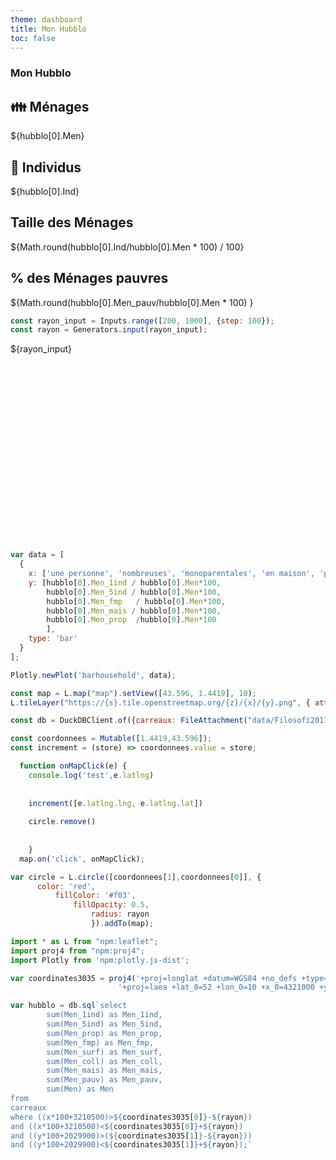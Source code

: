 ```yaml
---
theme: dashboard
title: Mon Hubblo
toc: false
---
```


### Mon Hubblo


<div class="grid grid-cols-4">
  <div class="card">
    <h2>👪 Ménages</h2>
    <span class="big">${hubblo[0].Men}</span>
  </div>
  <div class="card">
    <h2>🧑 Individus</h2>
    <span class="big">${hubblo[0].Ind}</span>
  </div>
  <div class="card">
    <h2>Taille des Ménages</h2>
    <span class="big">${Math.round(hubblo[0].Ind/hubblo[0].Men * 100) / 100}</span>
  </div>
  <div class="card">
    <h2>% des Ménages pauvres</h2>
    <span class="big">${Math.round(hubblo[0].Men_pauv/hubblo[0].Men * 100) }</span>
  </div>
</div>


```js
const rayon_input = Inputs.range([200, 1000], {step: 100});
const rayon = Generators.input(rayon_input); 
```

<div class="grid grid-cols-2">
  <div class="card" >
  <div>${rayon_input} </div>
  <div id="map" style="height: 300px"></div>
  </div> 
  <div class="card" id='barhousehold'>
    
  </div>
</div>



```js
var data = [
  {
    x: ['une personne', 'nombreuses', 'monoparentales', 'en maison', 'propriétaires'],
    y: [hubblo[0].Men_1ind / hubblo[0].Men*100, 
        hubblo[0].Men_5ind / hubblo[0].Men*100,
        hubblo[0].Men_fmp	/ hubblo[0].Men*100,
        hubblo[0].Men_mais / hubblo[0].Men*100,
        hubblo[0].Men_prop	/hubblo[0].Men*100
        ],
    type: 'bar'
  }
];

Plotly.newPlot('barhousehold', data);
```


```js
const map = L.map("map").setView([43.596, 1.4419], 10);
L.tileLayer("https://{s}.tile.openstreetmap.org/{z}/{x}/{y}.png", { attribution: '© OpenStreetMap' }).addTo(map);
```

```js
const db = DuckDBClient.of({carreaux: FileAttachment("data/Filosofi2017_carreaux_200m_met_Men.parquet")});
```

```js
const coordonnees = Mutable([1.4419,43.596]);
const increment = (store) => coordonnees.value = store;
```


```js
  function onMapClick(e) {
    console.log('test',e.latlng)    
    
    
    increment([e.latlng.lng, e.latlng.lat])
    
    circle.remove()
    
    
    }
  map.on('click', onMapClick);
```

```js
var circle = L.circle([coordonnees[1],coordonnees[0]], {
      color: 'red',
          fillColor: '#f03',
              fillOpacity: 0.5,
                  radius: rayon
                  }).addTo(map);
```


```js
import * as L from "npm:leaflet";
import proj4 from "npm:proj4";
import Plotly from 'npm:plotly.js-dist';
```


```js
var coordinates3035 = proj4('+proj=longlat +datum=WGS84 +no_defs +type=crs',
                        '+proj=laea +lat_0=52 +lon_0=10 +x_0=4321000 +y_0=3210000 +ellps=GRS80 +towgs84=0,0,0,0,0,0,0 +units=m +no_defs +type=crs',coordonnees);
```

```js
var hubblo = db.sql`select 
        sum(Men_1ind) as Men_1ind, 
        sum(Men_5ind) as Men_5ind, 
        sum(Men_prop) as Men_prop, 
        sum(Men_fmp) as Men_fmp,
        sum(Men_surf) as Men_surf, 
        sum(Men_coll) as Men_coll, 
        sum(Men_mais) as Men_mais, 
        sum(Men_pauv) as Men_pauv,
        sum(Men) as Men 
from 
carreaux
where ((x*100+3210500)>${coordinates3035[0]}-${rayon})
and ((x*100+3210500)<${coordinates3035[0]}+${rayon})
and ((y*100+2029900)>(${coordinates3035[1]}-${rayon})) 
and ((y*100+2029900)<${coordinates3035[1]}+${rayon});`
```

